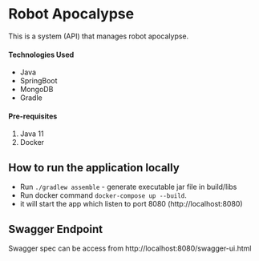 # Robot Apocalypse

This is a system (API) that manages robot apocalypse.

#### Technologies Used

- Java
- SpringBoot
- MongoDB
- Gradle

#### Pre-requisites
1. Java 11
2. Docker

## How to run the application locally
- Run `./gradlew assemble`  - generate executable jar file in build/libs 
- Run docker command `docker-compose up --build`.
- it will start the app which listen to port 8080 (http://localhost:8080)

## Swagger Endpoint

Swagger spec can be access from http://localhost:8080/swagger-ui.html
